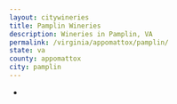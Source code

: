 ```yaml
---
layout: citywineries
title: Pamplin Wineries
description: Wineries in Pamplin, VA
permalink: /virginia/appomattox/pamplin/
state: va
county: appomattox
city: pamplin
---
```

-

